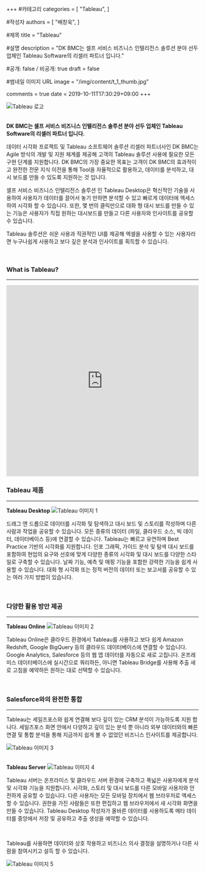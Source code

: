 +++
#카테고리
categories = [
    "Tableau",
]

#작성자
authors = [
    "배창욱",
]

#제목
title = "Tableau"

#설명
description = "DK BMC는 셀프 서비스 비즈니스 인텔리전스 솔루션 분야 선두 업체인 Tableau Software의 리셀러 파트너 입니다."

#공개: false / 비공개: true
draft = false

#썸네일 이미지 URL
image = "/img/content/t_1_thumb.jpg"

comments = true
date = 2019-10-11T17:30:29+09:00
+++

<!-- 게시글 내용 -->
<img src="/img/content/tableau_logo.png" alt="Tableau 로고" style="display:block;margin-left:auto;margin-right:auto;"/>

<br/>

**DK BMC는 셀프 서비스 비즈니스 인텔리전스 솔루션 분야 선두 업체인 Tableau Software의 리셀러 파트너 입니다.**

데이터 시각화 프로젝트 및 Tableau 소프트웨어 솔루션 리셀러 파트너사인 DK BMC는 Agile 방식의 개발 및 지원 체계를 제공해 고객의 Tableau 솔루션 사용에 필요한 모든 구현 단계를 지원합니다. DK BMC의 가장 중요한 목표는 고객이 DK BMC의 효과적이고 완전한 전문 지식 이전을 통해 Tool을 자율적으로 활용하고, 데이터를 분석하고, 대시 보드를 만들 수 있도록 지원하는 것 입니다.

셀프 서비스 비즈니스 인텔리전스 솔루션 인 Tableau Desktop은 혁신적인 기술을 사용하여 사용자가 데이터를 끌어서 놓기 만하면 분석할 수 있고 빠르게 데이터에 액세스하여 시각화 할 수 있습니다. 또한, 몇 번의 클릭만으로 대화 형 대시 보드를 만들 수 있는 기능은 사용자가 직접 원하는 대시보드를 만들고 다른 사용자와 인사이트를 공유할 수 있습니다.

Tableau 솔루션은 쉬운 사용과 직권적인 UI를 제공해 엑셀을 사용할 수 있는 사용자라면 누구나쉽게 사용하고 보다 깊은 분석과 인사이트를 획득할 수 있습니다.

<br/>

### What is Tableau?
-----------------
<iframe width="100%" height="500" src="https://www.youtube.com/embed/eHbEkAxnYSQ" frameborder="0" allow="accelerometer; autoplay; encrypted-media; gyroscope; picture-in-picture" allowfullscreen></iframe>

<br/>

### Tableau 제품
-------------------------


<div class="content-tableau">
    <b>Tableau Desktop</b>
    <img src="/img/content/t_1-1.png" alt="Tableau 이미지 1"/>
    <p>드래그 앤 드롭으로 데이터를 시각화 및 탐색하고 대시 보드 및 스토리를 작성하며 다른 사람과 작업을 공유할 수 있습니다. 모든 종류의 데이터 (파일, 클라우드 소스, 빅 데이터, 데이터베이스 등)에 연결할 수 있습니다. Tableau는 빠르고 유연하며 Best Practice 기반의 시각화를 지원합니다. 인포 그래픽, 가이드 분석 및 탐색 대시 보드를 포함하여 현업의 요구와 선호에 맞게 다양한 종류의 시각화 및 대시 보드를 다양한 스타일로 구축할 수 있습니다. 날짜 기능, 예측 및 매핑 기능을 포함한 강력한 기능을 쉽게 사용할 수 있습니다. 대화 형 시각화 또는 정적 버전의 데이터 또는 보고서를 공유할 수 있는 여러 가지 방법이 있습니다.</p>
</div>

<br/>

### 다양한 활용 방안 제공
-------------------------

<div class="content-tableau">
    <b>Tableau Online</b>
    <img src="/img/content/t_1-2.png" alt="Tableau 이미지 2"/>
    <p>Tableau Online은 클라우드 환경에서 Tableau를 사용하고 보다 쉽게 Amazon Redshift, Google BigQuery 등의 클라우드 데이터베이스에 연결할 수 있습니다. Google Analytics, Salesforce 등의 웹 앱 데이터를 자동으로 새로 고칩니다. 온프레미스 데이터베이스에 실시간으로 쿼리하든, 아니면 Tableau Bridge를 사용해 추출 새로 고침을 예약하든 원하는 대로 선택할 수 있습니다.</p>
</div>

<br/>

### Salesforce와의 완전한 통합
---------------------------
Tableau는 세일즈포스와 쉽게 연결해 보다 깊이 있는 CRM 분석이 가능하도록 지원 합니다. 세일즈포스 화면 안에서 다양하고 깊이 있는 분석 뿐 아니라 외부 데이터와의 빠른 연결 및 통합 분석을 통해 지금까지 쉽게 볼 수 없었던 비즈니스 인사이트를 제공합니다. 

![Tableau 이미지 3](/img/content/t_1-3.png)

<br/>

<div class="content-tableau">
    <b>Tableau Server</b>
    <img src="/img/content/t_1-4.jpg" alt="Tableau 이미지 4"/>
    <p>Tableau 서버는 온프라미스 및 클라우드 서버 환경에 구축하고 폭넓은 사용자에게 분석 및 시각화 기능을 지원합니다. 시각화, 스토리 및 대시 보드를 다른 모바일 사용자와 안전하게 공유할 수 있습니다. 다른 사용자는 모든 모바일 장치에서 웹 브라우저로 액세스 할 수 있습니다. 권한을 가진 사람들은 또한 편집하고 웹 브라우저에서 새 시각화 화면을 만들 수 있습니다. Tableau Desktop 작성자가 올바른 데이터를 사용하도록 메타 데이터를 중앙에서 저장 및 공유하고 추출 생성을 예약할 수 있습니다.
</p>
</div>

<br/>

Tableau를 사용하면 데이터와 상호 작용하고 비즈니스 의사 결정을 설명하거나 다른 사람을 참여시키고 설득 할 수 있습니다.

![Tableau 이미지 5](/img/content/t_1-5.png)

